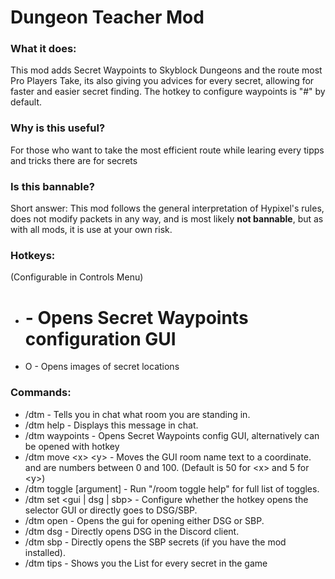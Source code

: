 # Dungeon Teacher Mod


### What it does:
This mod adds Secret Waypoints to Skyblock Dungeons and the route most Pro Players Take, its also giving you advices for every secret, allowing for faster and easier secret finding. The hotkey to configure waypoints is "#" by default.


### Why is this useful?
For those who want to take the most efficient route while learing every tipps and tricks there are for secrets
### Is this bannable?
Short answer: This mod follows the general interpretation of Hypixel's rules, does not modify packets in any way, and is most likely **not bannable**, but as with all mods, it is use at your own risk.




### Hotkeys:
(Configurable in Controls Menu)
 - # - Opens Secret Waypoints configuration GUI
 - O - Opens images of secret locations
 
### Commands:
 - /dtm - Tells you in chat what room you are standing in.
 - /dtm help - Displays this message in chat.
 - /dtm waypoints - Opens Secret Waypoints config GUI, alternatively can be opened with hotkey
 - /dtm move \<x\> \<y\> - Moves the GUI room name text to a coordinate. <x> and <y> are numbers between 0 and 100. (Default is 50 for \<x\> and 5 for \<y\>)
 - /dtm toggle \[argument\] - Run "/room toggle help" for full list of toggles.
 - /dtm set \<gui | dsg | sbp\> - Configure whether the hotkey opens the selector GUI or directly goes to DSG/SBP.
 - /dtm open - Opens the gui for opening either DSG or SBP.
 - /dtm dsg - Directly opens DSG in the Discord client.
 - /dtm sbp - Directly opens the SBP secrets (if you have the mod installed).
 - /dtm tips - Shows you the List for every secret in the game
